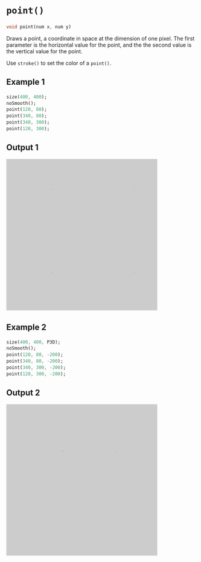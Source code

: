 # `point()`

```dart
void point(num x, num y)
```

Draws a point, a coordinate in space at the dimension of one pixel.
The first parameter is the horizontal value for the point, and the the second value is the vertical value for the point.

Use `stroke()` to set the color of a `point()`.

## Example 1

```dart
size(400, 400);
noSmooth();
point(120, 80);
point(340, 80);
point(340, 300);
point(120, 300);
```

## Output 1

<img src="/_images/point_1.png" width="400" height="400" />

## Example 2

```dart
size(400, 400, P3D);
noSmooth();
point(120, 80, -200);
point(340, 80, -200);
point(340, 300, -200);
point(120, 300, -200);
```

## Output 2

<img src="/_images/point_2.png" width="400" height="400" />
